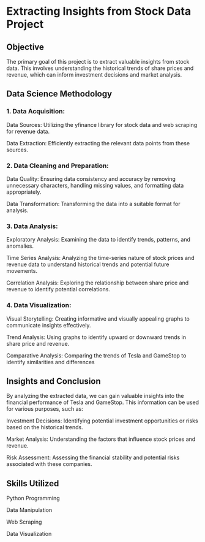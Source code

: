 # Extracting Insights from Stock Data Project

## Objective
The primary goal of this project is to extract valuable insights from stock data. This involves understanding the historical trends of share prices and revenue, which can inform investment decisions and market analysis.

## Data Science Methodology
### 1. Data Acquisition:
Data Sources: Utilizing the yfinance library for stock data and web scraping for revenue data.

Data Extraction: Efficiently extracting the relevant data points from these sources.

### 2. Data Cleaning and Preparation:
Data Quality: Ensuring data consistency and accuracy by removing unnecessary characters, handling missing values, and formatting data appropriately.

Data Transformation: Transforming the data into a suitable format for analysis.

### 3. Data Analysis:
Exploratory Analysis: Examining the data to identify trends, patterns, and anomalies.

Time Series Analysis: Analyzing the time-series nature of stock prices and revenue data to understand historical trends and potential future movements.

Correlation Analysis: Exploring the relationship between share price and revenue to identify potential correlations.

### 4. Data Visualization:
Visual Storytelling: Creating informative and visually appealing graphs to communicate insights effectively.

Trend Analysis: Using graphs to identify upward or downward trends in share price and revenue.

Comparative Analysis: Comparing the trends of Tesla and GameStop to identify similarities and differences

## Insights and Conclusion

By analyzing the extracted data, we can gain valuable insights into the financial performance of Tesla and GameStop. This information can be used for various purposes, such as:

Investment Decisions: Identifying potential investment opportunities or risks based on the historical trends.

Market Analysis: Understanding the factors that influence stock prices and revenue.

Risk Assessment: Assessing the financial stability and potential risks associated with these companies.

## Skills Utilized

Python Programming

Data Manipulation

Web Scraping

Data Visualization
